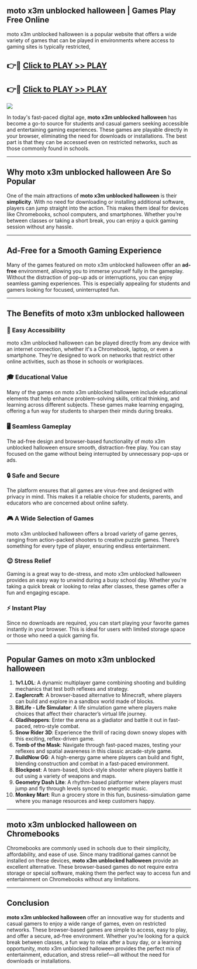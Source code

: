 ## moto x3m unblocked halloween | Games Play Free Online

moto x3m unblocked halloween is a popular website that offers a wide variety of games that can be played in environments where access to gaming sites is typically restricted,


## 👉🔴 [Click to PLAY >> PLAY](http://freeplayer.one?title=moto_x3m_unblocked_halloween&ref=14D)

## 👉🔴 [Click to PLAY >> PLAY](http://freeplayer.one?title=moto_x3m_unblocked_halloween&ref=14D)


<a href="http://freeplayer.one?title=moto_x3m_unblocked_halloween&ref=14D"><img src="https://clearcache.store/games.png"></a>

In today's fast-paced digital age, **moto x3m unblocked halloween** has become a go-to source for students and casual gamers seeking accessible and entertaining gaming experiences. These games are playable directly in your browser, eliminating the need for downloads or installations. The best part is that they can be accessed even on restricted networks, such as those commonly found in schools.

---

## **Why moto x3m unblocked halloween Are So Popular**

One of the main attractions of **moto x3m unblocked halloween** is their **simplicity**. With no need for downloading or installing additional software, players can jump straight into the action. This makes them ideal for devices like Chromebooks, school computers, and smartphones. Whether you’re between classes or taking a short break, you can enjoy a quick gaming session without any hassle.

---

## **Ad-Free for a Smooth Gaming Experience**

Many of the games featured on moto x3m unblocked halloween offer an **ad-free** environment, allowing you to immerse yourself fully in the gameplay. Without the distraction of pop-up ads or interruptions, you can enjoy seamless gaming experiences. This is especially appealing for students and gamers looking for focused, uninterrupted fun.

---

## **The Benefits of moto x3m unblocked halloween**

### 🚪 **Easy Accessibility**
moto x3m unblocked halloween can be played directly from any device with an internet connection, whether it's a Chromebook, laptop, or even a smartphone. They're designed to work on networks that restrict other online activities, such as those in schools or workplaces.

### 🎓 **Educational Value**
Many of the games on moto x3m unblocked halloween include educational elements that help enhance problem-solving skills, critical thinking, and learning across different subjects. These games make learning engaging, offering a fun way for students to sharpen their minds during breaks.

### 🖥️ **Seamless Gameplay**
The ad-free design and browser-based functionality of moto x3m unblocked halloween ensure smooth, distraction-free play. You can stay focused on the game without being interrupted by unnecessary pop-ups or ads.

### 🔒 **Safe and Secure**
The platform ensures that all games are virus-free and designed with privacy in mind. This makes it a reliable choice for students, parents, and educators who are concerned about online safety.

### 🎮 **A Wide Selection of Games**
moto x3m unblocked halloween offers a broad variety of game genres, ranging from action-packed shooters to creative puzzle games. There’s something for every type of player, ensuring endless entertainment.

### 😌 **Stress Relief**
Gaming is a great way to de-stress, and moto x3m unblocked halloween provides an easy way to unwind during a busy school day. Whether you're taking a quick break or looking to relax after classes, these games offer a fun and engaging escape.

### ⚡ **Instant Play**
Since no downloads are required, you can start playing your favorite games instantly in your browser. This is ideal for users with limited storage space or those who need a quick gaming fix.

---

## **Popular Games on moto x3m unblocked halloween**

1. **1v1.LOL**: A dynamic multiplayer game combining shooting and building mechanics that test both reflexes and strategy.
2. **Eaglercraft**: A browser-based alternative to Minecraft, where players can build and explore in a sandbox world made of blocks.
3. **BitLife - Life Simulator**: A life simulation game where players make choices that affect their character’s virtual life journey.
4. **Gladihoppers**: Enter the arena as a gladiator and battle it out in fast-paced, retro-style combat.
5. **Snow Rider 3D**: Experience the thrill of racing down snowy slopes with this exciting, reflex-driven game.
6. **Tomb of the Mask**: Navigate through fast-paced mazes, testing your reflexes and spatial awareness in this classic arcade-style game.
7. **BuildNow GG**: A high-energy game where players can build and fight, blending construction and combat in a fast-paced environment.
8. **Blockpost**: A team-based, block-style shooter where players battle it out using a variety of weapons and maps.
9. **Geometry Dash Lite**: A rhythm-based platformer where players must jump and fly through levels synced to energetic music.
10. **Monkey Mart**: Run a grocery store in this fun, business-simulation game where you manage resources and keep customers happy.

---

## **moto x3m unblocked halloween on Chromebooks**

Chromebooks are commonly used in schools due to their simplicity, affordability, and ease of use. Since many traditional games cannot be installed on these devices, **moto x3m unblocked halloween** provide an excellent alternative. These browser-based games do not require extra storage or special software, making them the perfect way to access fun and entertainment on Chromebooks without any limitations.

---

## **Conclusion**

**moto x3m unblocked halloween** offer an innovative way for students and casual gamers to enjoy a wide range of games, even on restricted networks. These browser-based games are simple to access, easy to play, and offer a secure, ad-free environment. Whether you’re looking for a quick break between classes, a fun way to relax after a busy day, or a learning opportunity, moto x3m unblocked halloween provides the perfect mix of entertainment, education, and stress relief—all without the need for downloads or installations.
